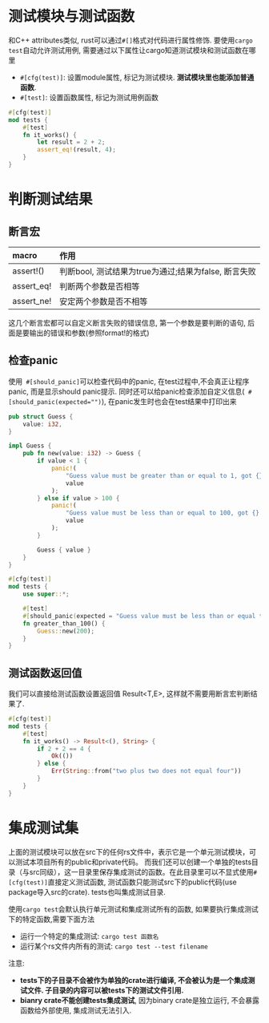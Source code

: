 # 测试模块与测试函数
和C++ attributes类似, rust可以通过`#[]`格式对代码进行属性修饰.
要使用`cargo test`自动允许测试用例, 需要通过以下属性让cargo知道测试模块和测试函数在哪里
* `#[cfg(test)]`: 设置module属性, 标记为测试模块. **测试模块里也能添加普通函数**.
* `#[test]`: 设置函数属性, 标记为测试用例函数

```rust
#[cfg(test)]
mod tests {
    #[test]
    fn it_works() {
        let result = 2 + 2;
        assert_eq!(result, 4);
    }
}
```

# 判断测试结果
## 断言宏
|macro|作用|
|:-|:-|
|assert!()|判断bool, 测试结果为true为通过;结果为false, 断言失败|
|assert_eq!|判断两个参数是否相等|
|assert_ne!|安定两个参数是否不相等|

这几个断言宏都可以自定义断言失败的错误信息, 第一个参数是要判断的语句, 后面是要输出的错误和参数(参照format!的格式)

## 检查panic
使用` #[should_panic]`可以检查代码中的panic, 在test过程中,不会真正让程序panic, 而是显示should panic提示.
同时还可以给panic检查添加自定义信息(` #[should_panic(expected="")`), 在panic发生时也会在test结果中打印出来
```rust
pub struct Guess {
    value: i32,
}

impl Guess {
    pub fn new(value: i32) -> Guess {
        if value < 1 {
            panic!(
                "Guess value must be greater than or equal to 1, got {}.",
                value
            );
        } else if value > 100 {
            panic!(
                "Guess value must be less than or equal to 100, got {}.",
                value
            );
        }

        Guess { value }
    }
}

#[cfg(test)]
mod tests {
    use super::*;

    #[test]
    #[should_panic(expected = "Guess value must be less than or equal to 100")]
    fn greater_than_100() {
        Guess::new(200);
    }
}

```

## 测试函数返回值
我们可以直接给测试函数设置返回值 Result<T,E>, 这样就不需要用断言宏判断结果了.
```rust
#[cfg(test)]
mod tests {
    #[test]
    fn it_works() -> Result<(), String> {
        if 2 + 2 == 4 {
            Ok(())
        } else {
            Err(String::from("two plus two does not equal four"))
        }
    }
}
```

# 集成测试集
上面的测试模块可以放在src下的任何rs文件中，表示它是一个单元测试模块，可以测试本项目所有的public和private代码。
而我们还可以创建一个单独的tests目录（与src同级），这一目录里保存集成测试的函数。在此目录里可以不显式使用`#[cfg(test)]`直接定义测试函数, 测试函数只能测试src下的public代码(use package导入src的crate). tests也叫集成测试目录.

使用`cargo test`会默认执行单元测试和集成测试所有的函数, 如果要执行集成测试下的特定函数,需要下面方法
* 运行一个特定的集成测试: `cargo test 函数名`
* 运行某个rs文件内所有的测试: `cargo test --test filename`

注意: 
* **tests下的子目录不会被作为单独的crate进行编译, 不会被认为是一个集成测试文件. 子目录的内容可以被tests下的测试文件引用.**
* **bianry crate不能创建tests集成测试**, 因为binary crate是独立运行, 不会暴露函数给外部使用, 集成测试无法引入.
